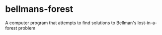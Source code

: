 # bellmans-forest
A computer program that attempts to find solutions to Bellman's lost-in-a-forest problem
